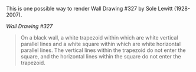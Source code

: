 This is one possible way to render Wall Drawing #327 by Sole Lewitt (1928-2007).

_Wall Drawing #327_

> On a black wall, a white trapezoid within which are white vertical parallel lines and a white square within which are white horizontal parallel lines. The vertical lines within the trapezoid do not enter the square, and the horizontal lines within the square do not enter the trapezoid.
